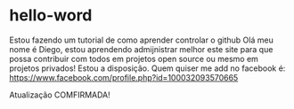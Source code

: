 # hello-word
Estou fazendo um tutorial de como aprender controlar o github
Olá meu nome é  Diego, estou aprendendo admijnistrar melhor este site para que possa contribuir com todos em projetos open source ou mesmo em projetos privados! Estou a disposição. Quem quiser me add no facebook é: https://www.facebook.com/profile.php?id=100032093570665

Atualização COMFIRMADA!
